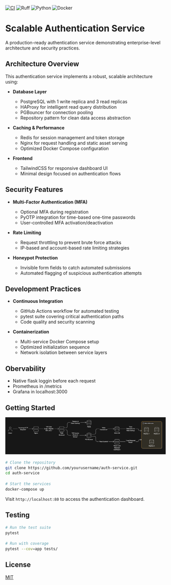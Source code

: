 [![CI](https://github.com/LeonR92/BookStore/actions/workflows/ci.yml/badge.svg)](https://github.com/LeonR92/BookStore/actions/workflows/ci.yml)
![Ruff](https://img.shields.io/badge/code%20style-ruff-000000.svg)
![Python](https://img.shields.io/badge/Python-3776AB?style=for-the-badge&logo=python&logoColor=white)
![Docker](https://img.shields.io/badge/Docker-2496ED?style=for-the-badge&logo=docker&logoColor=white)


# Scalable Authentication Service

A production-ready authentication service demonstrating enterprise-level architecture and security practices.

## Architecture Overview

This authentication service implements a robust, scalable architecture using:

- **Database Layer**
  - PostgreSQL with 1 write replica and 3 read replicas
  - HAProxy for intelligent read query distribution
  - PGBouncer for connection pooling
  - Repository pattern for clean data access abstraction

- **Caching & Performance**
  - Redis for session management and token storage
  - Nginx for request handling and static asset serving
  - Optimized Docker Compose configuration

- **Frontend**
  - TailwindCSS for responsive dashboard UI
  - Minimal design focused on authentication flows

## Security Features

- **Multi-Factor Authentication (MFA)**
  - Optional MFA during registration
  - PyOTP integration for time-based one-time passwords
  - User-controlled MFA activation/deactivation

- **Rate Limiting**
  - Request throttling to prevent brute force attacks
  - IP-based and account-based rate limiting strategies

- **Honeypot Protection**
  - Invisible form fields to catch automated submissions
  - Automated flagging of suspicious authentication attempts

## Development Practices

- **Continuous Integration**
  - GitHub Actions workflow for automated testing
  - pytest suite covering critical authentication paths
  - Code quality and security scanning

- **Containerization**
  - Multi-service Docker Compose setup
  - Optimized initialization sequence
  - Network isolation between service layers

## Obervability
  - Native flask loggin before each request
  - Prometheus in /metrics
  - Grafana in localhost:3000
## Getting Started
![Architecture Diagram](diagram-export-13-03-2025-20_40_56.png)

```bash
# Clone the repository
git clone https://github.com/yourusername/auth-service.git
cd auth-service

# Start the services
docker-compose up
```

Visit `http://localhost:80` to access the authentication dashboard.

## Testing

```bash
# Run the test suite
pytest

# Run with coverage
pytest --cov=app tests/
```

## License

[MIT](LICENSE)
